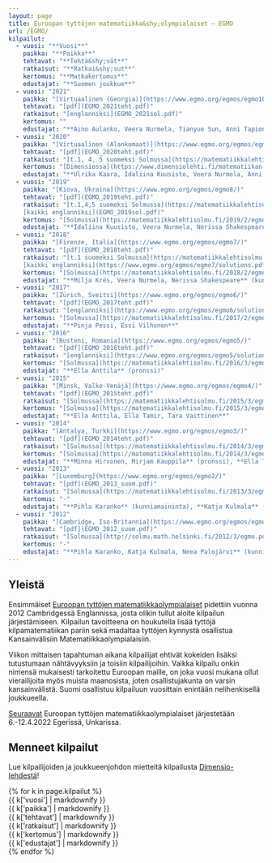 ```yaml
---
layout: page
title: Euroopan tyttöjen matematiikka&shy;olympialaiset – EGMO
url: /EGMO/
kilpailut:
  - vuosi: "**Vuosi**"
    paikka: "**Paikka**"
    tehtavat: "**Tehtä&shy;vät**"
    ratkaisut: "**Ratkai&shy;sut**"
    kertomus: "**Matkakertomus**"
    edustajat: "**Suomen joukkue**"
  - vuosi: "2021"
    paikka: "[Virtuaalinen (Georgia)](https://www.egmo.org/egmos/egmo10/)"
    tehtavat: "[pdf](EGMO_2021teht.pdf)"
    ratkaisut: "[englanniksi](EGMO_2021sol.pdf)"
    kertomus: ""
    edustajat: "**Aino Aulanko, Veera Nurmela, Tianyue Sun, Anni Tapionlinna**"
  - vuosi: "2020"
    paikka: "[Virtuaalinen (Alankomaat)](https://www.egmo.org/egmos/egmo9/)"
    tehtavat: "[pdf](EGMO_2020teht.pdf)"
    ratkaisut: "[t.1, 4, 5 suomeksi Solmussa](https://matematiikkalehtisolmu.fi/2020/2/egmo2020.pdf), [kaikki englanniksi](EGMO_2020sol.pdf)"
    kertomus: "[Dimensiossa](https://www.dimensiolehti.fi/matematiikan-harrastaminen-ja-egmo-2020-kahden-kisaajan-silmin/), [haastattelu kilpailun nettisivuilla](https://www.nr4i.nl/interviews/interview-with-ulrika-kaara-and-anni-tapionlinna-finland/), [Solmussa](https://matematiikkalehtisolmu.fi/2020/2/egmo2020.pdf)"
    edustajat: "**Ulrika Kaara, Idaliina Kuusisto, Veera Nurmela, Anni Tapionlinna**" 
  - vuosi: "2019"
    paikka: "[Kiova, Ukraina](https://www.egmo.org/egmos/egmo8/)"
    tehtavat: "[pdf](EGMO_2019teht.pdf)"
    ratkaisut: "[t.1,4,5 suomeksi Solmussa](https://matematiikkalehtisolmu.fi/2019/2/egmo2019.pdf),
    [kaikki englanniksi](EGMO_2019sol.pdf)"
    kertomus: "[Solmussa](https://matematiikkalehtisolmu.fi/2019/2/egmo2019.pdf)"
    edustajat: "**Idaliina Kuusisto, Veera Nurmela, Nerissa Shakespeare, Hilma Tillqvist**"  
  - vuosi: "2018"
    paikka: "[Firenze, Italia](https://www.egmo.org/egmos/egmo7/)"
    tehtavat: "[pdf](EGMO_2018teht.pdf)"
    ratkaisut: "[t.1 suomeksi Solmussa](https://matematiikkalehtisolmu.fi/2018/2/egmo2018_matkakertomus.pdf),
    [kaikki englanniksi](https://www.egmo.org/egmos/egmo7/solutions.pdf)"
    kertomus: "[Solmussa](https://matematiikkalehtisolmu.fi/2018/2/egmo2018_matkakertomus.pdf)"
    edustajat: "**Milja Krés, Veera Nurmela, Nerissa Shakespeare** (kunniamaininta), **Essi Vilhonen** (kunniamaininta)"
  - vuosi: "2017"
    paikka: "[Zürich, Sveitsi](https://www.egmo.org/egmos/egmo6/)"
    tehtavat: "[pdf](EGMO_2017teht.pdf)"
    ratkaisut: "[englanniksi](https://www.egmo.org/egmos/egmo6/solutions.pdf)"
    kertomus: "[Solmussa](https://matematiikkalehtisolmu.fi/2017/2/egmo_kilpailijana.pdf)"
    edustajat: "**Pinja Pessi, Essi Vilhonen**"
  - vuosi: "2016"
    paikka: "[Busteni, Romania](https://www.egmo.org/egmos/egmo5/)"
    tehtavat: "[pdf](EGMO_2016teht.pdf)"
    ratkaisut: "[englanniksi](https://www.egmo.org/egmos/egmo5/solutions.pdf)"
    kertomus: "[Solmussa](https://matematiikkalehtisolmu.fi/2016/3/egmo_matkakertomus.pdf)"
    edustajat: "**Ella Anttila** (pronssi)"
  - vuosi: "2015"
    paikka: "[Minsk, Valko-Venäjä](https://www.egmo.org/egmos/egmo4/)"
    tehtavat: "[pdf](EGMO_2015teht.pdf)"
    ratkaisut: "[Solmussa](https://matematiikkalehtisolmu.fi/2015/3/egmo2015.pdf)"
    kertomus: "[Solmussa](https://matematiikkalehtisolmu.fi/2015/3/egmo2015.pdf)"
    edustajat: "**Ella Anttila, Ella Tamir, Tara Vaittinen**"
  - vuosi: "2014"
    paikka: "[Antalya, Turkki](https://www.egmo.org/egmos/egmo3/)"
    tehtavat: "[pdf](EGMO_2014teht.pdf)"
    ratkaisut: "[Solmussa](https://matematiikkalehtisolmu.fi/2014/3/egmo14.pdf)"
    kertomus: "[Solmussa](https://matematiikkalehtisolmu.fi/2014/3/egmo14.pdf)"
    edustajat: "**Minna Hirvonen, Mirjam Kauppila** (pronssi), **Ella Tamir, Tara Vaittinen**"
  - vuosi: "2013"
    paikka: "[Luxemburg](https://www.egmo.org/egmos/egmo2/)"
    tehtavat: "[pdf](EGMO_2013_suom.pdf)"
    ratkaisut: "[Solmussa](https://matematiikkalehtisolmu.fi/2013/3/egmo2013.pdf)"
    kertomus: "-"
    edustajat: "**Pihla Karanko** (kunniamaininta), **Katja Kulmala** (kunniamaininta), **Neea Palojärvi, Ella Tamir**"
  - vuosi: "2012"
    paikka: "[Cambridge, Iso-Britannia](https://www.egmo.org/egmos/egmo1/)"
    tehtavat: "[pdf](EGMO_2012_suom.pdf)"
    ratkaisut: "[Solmussa](http://solmu.math.helsinki.fi/2012/3/egmo.pdf)"
    kertomus: "-"
    edustajat: "**Pihla Karanko, Katja Kulmala, Neea Palojärvi** (kunniamaininta), **Jiali Yan** (pronssi)"
---
```


## Yleistä

Ensimmäiset [Euroopan tyttöjen matematiikka&shy;olympialaiset](https://www.egmo.org/)
pidettiin vuonna 2012 Cambridgessä Englannissa, josta olikin tullut aloite kilpailun järjestämiseen. 
Kilpailun tavoitteena on houkutella lisää tyttöjä kilpamatematiikan pariin sekä madaltaa tyttöjen kynnystä
osallistua Kansainvälisiin Matematiikka&shy;olympialaisiin. 

Viikon mittaisen tapahtuman aikana kilpailijat ehtivät kokeiden lisäksi tutustumaan nähtävyyksiin
ja toisiin kilpailijoihin. Vaikka kilpailu onkin nimensä mukaisesti tarkoitettu Euroopan maille,
on joka vuosi mukana ollut vierailijoita myös muista maanosista, joten osallistujakunta on varsin kansainvälistä.
Suomi osallistuu kilpailuun vuosittain enintään nelihenkisellä joukkueella.

[Seuraavat](https://egmo2022.hu) Euroopan tyttöjen matematiikkaolympialaiset järjestetään 6.-12.4.2022 Egeriss&auml;, Unkarissa.

## Menneet kilpailut

Lue kilpailijoiden ja joukkueenjohdon mietteitä kilpailusta [Dimensio-lehdestä](https://www.dimensiolehti.fi/mika-on-egmo-ja-mita-siella-tehdaan/)!

<div class="list-group">
{% for k in page.kilpailut %}
<div class="row list-group-item">
<div class="col-xs-1 col-sm-1">{{ k['vuosi'] | markdownify }}</div>
<div class="col-xs-1 col-sm-1">{{ k['paikka'] | markdownify }}</div>
<div class="col-xs-1">{{ k['tehtavat'] | markdownify }}</div>
<div class="col-xs-2 col-sm-2">{{ k['ratkaisut'] | markdownify }}</div>
<div class="col-xs-3 col-sm-3">{{ k['kertomus'] | markdownify }}</div>  
<div class="col-xs-3 col-sm-3">{{ k['edustajat'] | markdownify }}</div>
</div>
{% endfor %}
</div>

